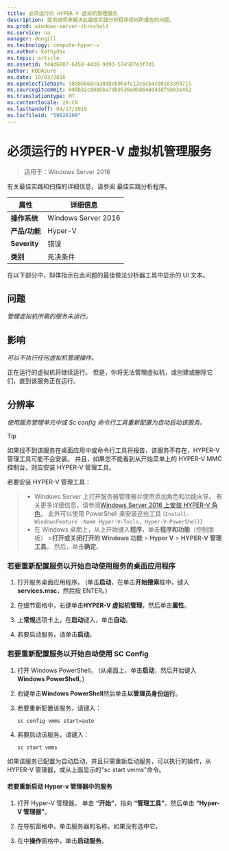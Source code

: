 ```yaml
---
title: 必须运行的 HYPER-V 虚拟机管理服务
description: 提供说明来解决此最佳实践分析程序规则所报告的问题。
ms.prod: windows-server-threshold
ms.service: na
manager: dongill
ms.technology: compute-hyper-v
ms.author: kathydav
ms.topic: article
ms.assetid: f44d6887-6458-4438-9d93-574587e3f7d1
author: KBDAzure
ms.date: 10/03/2016
ms.openlocfilehash: 58886b68ca30ddeb064fc12c6cb4c00183399715
ms.sourcegitcommit: 0d0b32c8986ba7db9536e0b8648d4ddf9b03e452
ms.translationtype: MT
ms.contentlocale: zh-CN
ms.lasthandoff: 04/17/2019
ms.locfileid: "59826108"
---
```

# <a name="the-hyper-v-virtual-machine-management-service-must-be-running"></a>必须运行的 HYPER-V 虚拟机管理服务

>适用于：Windows Server 2016
  
有关最佳实践和扫描的详细信息，请参阅 最佳实践分析程序。  
  
|属性|详细信息|  
|-|-|  
|**操作系统**|Windows Server 2016|  
|**产品/功能**|Hyper-V|  
|**Severity**|错误|  
|**类别**|先决条件|  

在以下部分中，斜体指示在此问题的最佳做法分析器工具中显示的 UI 文本。

## <a name="issue"></a>问题  
  
*管理虚拟机所需的服务未运行。*  
  
## <a name="impact"></a>影响  
  
*可以不执行任何虚拟机管理操作。*  
  
正在运行的虚拟机将继续运行。 但是，你将无法管理虚拟机，或创建或删除它们，直到该服务正在运行。  
  
## <a name="resolution"></a>分辨率  
  
*使用服务管理单元中或 Sc config 命令行工具重新配置为自动启动该服务。*  
  
> [!TIP]  
> 如果找不到该服务在桌面应用中或命令行工具将报告，该服务不存在，HYPER-V 管理工具可能不会安装。 并且，如果您不能看到从开始菜单上的 HYPER-V MMC 控制台，则应安装 HYPER-V 管理工具。

若要安装 HYPER-V 管理工具：  
>   
> - Windows Server 上打开服务器管理器并使用添加角色和功能向导。 有关更多详细信息，请参阅[Windows Server 2016 上安装 HYPER-V 角色](../get-started/Install-the-Hyper-V-role-on-Windows-Server.md)。  此外可以使用 PowerShell 来安装这些工具 (`Install-WindowsFeature -Name Hyper-V-Tools, Hyper-V-PowerShell`) 
> - 在 Windows 桌面上，从上开始键入**程序**，单击**程序和功能**（控制面板） >**打开或关闭打开的 Windows 功能** >  **Hyper V** > **HYPER-V 管理工具**。 然后，单击**确定**。  
  
### <a name="to-reconfigure-the-service-to-start-automatically-using-the-services-desktop-app"></a>若要重新配置服务以开始自动使用服务的桌面应用程序  
  
1.  打开服务桌面应用程序。 (单击**启动**，在单击**开始搜索**框中，键入**services.msc**，然后按 ENTER。)  
  
2.  在细节窗格中，右键单击**HYPER-V 虚拟机管理**，然后单击**属性**。  
  
3.  上**常规**选项卡上，在**启动**键入，单击**自动**。  
  
4.  若要启动服务，请单击**启动**。  
  
### <a name="to-reconfigure-the-service-to-start-automatically-using-sc-config"></a>若要重新配置服务以开始自动使用 SC Config  
  
1.  打开 Windows PowerShell。 (从桌面上，单击**启动**，然后开始键入**Windows PowerShell**。)  
  
2.  右键单击**Windows PowerShell**然后单击**以管理员身份运行**。  
  
3.  若要重新配置该服务，请键入：  
  
    ```  
    sc config vmms start=auto  
    ```  
  
4.  若要启动该服务，请键入：  
  
    ```  
    sc start vmms  
    ```  
  
如果该服务已配置为自动启动，并且只需重新启动服务，可以执行的操作，从 HYPER-V 管理器，或从上面显示的"sc start vmms"命令。  
  
#### <a name="to-restart-the-service-from-hyper-v-manager"></a>若要重新启动 Hyper-v 管理器中的服务  
  
1.  打开 Hyper-V 管理器。 单击 **“开始”**，指向 **“管理工具”**，然后单击 **“Hyper-V 管理器”**。  
  
2.  在导航窗格中，单击服务器的名称，如果没有选中它。  
  
3.  在中**操作**窗格中，单击**启动服务**。  
  



